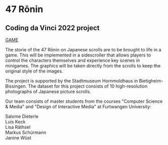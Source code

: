 # 47 Rōnin
## Coding da Vinci 2022 project  
  
[GAME](https://webuser.hs-furtwangen.de/~keckluis/47Ronin/index.html)  
  
The storie of the 47 Rōnin on Japanese scrolls are to be brought to life in a game. This will be implemented in a sidescroller that allows players to control the characters themselves and experience key scenes in minigames. The graphics will be taken directly from the scrolls to keep the original style of the images.

The project is supported by the Stadtmuseum Hornmoldhaus in Bietigheim-Bissingen. The dataset for this project consists of 10 high-resolution photographs of Japanese picture scrolls.

Our team consists of master students from the courses "Computer Science & Media" and "Design of Interactive Media" at Furtwangen University:

Salome Dieterle  
Luis Keck  
Lisa Räthsel  
Markus Schürmann  
Janine Wüst  
